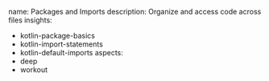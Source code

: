 name: Packages and Imports
description: Organize and access code across files
insights:
  - kotlin-package-basics
  - kotlin-import-statements
  - kotlin-default-imports
aspects:
  - deep
  - workout 